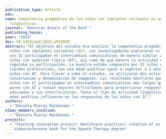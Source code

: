 ```yaml
---
publication_type: Article
eds: .
name: Competencia pragmática de los niños con implantes cocleares en actividades
  lingüísticas
journal: "Amenican Annals of the Deaf "
publishing_house: .
year: "2023"
doi: 10.1353/aad.2023.a922850
abstract: "El objetivo del estudio era analizar la competencia pragmática de los
  niños con implantes cocleares (IC). Los investigadores exploraron si los niños
  con IC participaban en intercambios comunicativos de manera similar a los
  niños con audición típica (AT), así como de qué manera la actividad realizada
  regulaba su participación. La muestra estaba compuesta por 31 niños con IC
  (sordos prelocutivos, con una edad auditiva igual o superior a 2 años) y 31
  niños con AT. Para llevar a cabo el estudio, se utilizaron dos actividades:
  conversación y denominación de imágenes. Los resultados mostraron que los
  niños con IC participaban en intercambios comunicativos más largos que sus
  pares con AT y tenían mayores dificultades para proporcionar respuestas
  adecuadas a sus interlocutores. Tanto el tipo de actividad lingüística como la
  edad auditiva influyeron en las respuestas de los niños con IC."
authors:
  - "Daniela Mieres Maldonado "
elbec_members_involved:
  - "Daniela Mieres Maldonado "
projects:
  - "Teaching innovation project: Healthcare practices: creation of an online
    videoconference bank for the Speech Therapy degree"
---
```

